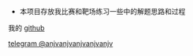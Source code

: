 


+ 本项目存放我比赛和靶场练习一些中的解题思路和过程


我的 [github](https://github.com/anjvW)

[telegram @anjvanjvanjvanjvanjv](https://t.me/anjvanjvanjvanjvanjv)
